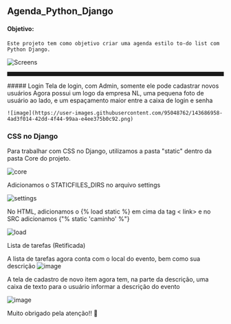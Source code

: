 ## Agenda_Python_Django

#### Objetivo:
	Este projeto tem como objetivo criar uma agenda estilo to-do list com Python Django. 
	
	
	
![Screens](https://i.imgur.com/KDryu8r.png "Screens")
	
<hr style="height: 10px;">
##### Login
	Tela de login, com Admin, somente ele pode cadastrar novos usuários
	Agora possui um logo da empresa NL, uma pequena foto de usuário ao lado, e um espaçamento maior entre a caixa de login e senha
	
	
	![image](https://user-images.githubusercontent.com/95048762/143686958-4ad3f014-42dd-4f44-99aa-e4ee375b0c92.png)


### CSS no Django

Para trabalhar com CSS no Django, utilizamos a pasta "static" dentro da pasta Core do projeto.

![core](https://i.imgur.com/q36AdSw.png "core")

Adicionamos o STATICFILES_DIRS no arquivo settings 

![settings](https://i.imgur.com/pz138Yh.png "settings")

No HTML, adicionamos o {% load static %} em cima da tag < link> e no SRC adicionamos {"% static 'caminho' %"}


![load](https://i.imgur.com/cYw8Geq.png "load")

Lista de tarefas (Retificada)

A lista de tarefas agora conta com o local do evento, bem como sua descrição
![image](https://user-images.githubusercontent.com/95048762/143686984-98c7ac2c-97a1-498a-a30f-7688bc1017ee.png)

A tela de cadastro de novo item agora tem, na parte da descrição, uma caixa de texto
para o usuário informar a descrição do evento

![image](https://user-images.githubusercontent.com/95048762/143687012-685f4813-bbeb-4c74-b66a-7cf42bfa5811.png)

Muito obrigado pela atenção!! 🤗
